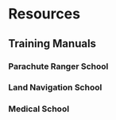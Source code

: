 # Resources
## Training Manuals
### Parachute Ranger School
### Land Navigation School
### Medical School
